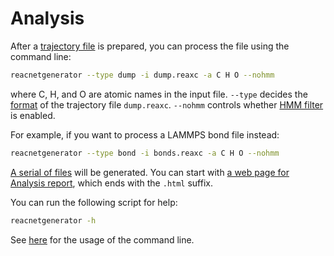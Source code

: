 # Analysis

After a [trajectory file](format.md) is prepared, you can process the file using the command line:

```bash
reacnetgenerator --type dump -i dump.reaxc -a C H O --nohmm
```

where C, H, and O are atomic names in the input file.
`--type` decides the [format](format.md) of the trajectory file `dump.reaxc`.
`--nohmm` controls whether [HMM filter](hmm.md) is enabled.

For example, if you want to process a LAMMPS bond file instead:

```bash
reacnetgenerator --type bond -i bonds.reaxc -a C H O --nohmm
```

[A serial of files](report.md) will be generated. You can start with <a href="../report.html?jdata=https%3A%2F%2Fgist.githubusercontent.com%2Fnjzjz%2Fe9a4b42ceb7d2c3c7ada189f38708bf3%2Fraw%2F83d01b9ab1780b0ad2d1e7f934e61fa113cb0f9f%2Fmethane.json" target="_blank">a web page for Analysis report</a>, which ends with the `.html` suffix.

You can run the following script for help:

```bash
reacnetgenerator -h
```

See [here](cli.md) for the usage of the command line.
